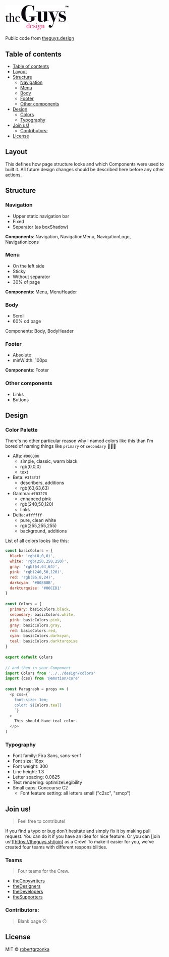 <img src="./static/theguysdesign.svg" width="200px">

Public code from [theguys.design](https://theguys.design)

## Table of contents
- [Table of contents](#table-of-contents)
- [Layout](#layout)
- [Structure](#structure)
  - [Navigation](#navigation)
  - [Menu](#menu)
  - [Body](#body)
  - [Footer](#footer)
  - [Other components](#other-components)
- [Design](#design)
  - [Colors](#colors)
  - [Typography](#typography)
- [Join us!](#join-us)
  - [Contributors:](#contributors)
- [License](#license)

## Layout
This defines how page structure looks and which Components were used to built it. All future design changes should be described here before any other actions.

## Structure
### Navigation
  * Upper static navigation bar
  * Fixed
  * Separator (as boxShadow)
  
**Components**: Navigation, NavigationMenu, NavigationLogo, NavigationIcons

### Menu
  * On the left side
  * Sticky
  * Without separator
  * 30% of page
  
**Components**: Menu, MenuHeader

### Body
  * Scroll
  * 60% od page
  
Components: Body, BodyHeader 

### Footer
  * Absolute
  * minWidth: 100px
  
**Components**: Footer


### Other components
* Links
* Buttons

## Design
### Color Palette
There's no other particular reason why I named colors like this than I'm bored of naming things like `primary` or `secondary` 🤷🏼‍♂️
* Alfa: `#000000`
  * simple, classic, warm black 
  * rgb(0,0,0)
  * text
* Beta: `#3f3f3f`
  * describers, additions
  * rgb(63,63,63)
* Gamma: `#f03278`
  * enhanced pink 
  * rgb(240,50,120)
  * links
* Delta: `#ffffff`
  * pure, clean white
  * rgb(255,255,255)
  * background, additions

List of all colors looks like this:
```javascript
const basicColors = {
  black: 'rgb(0,0,0)',
  white: 'rgb(250,250,250)',
  gray: 'rgb(64,64,64)',
  pink: 'rgb(240,50,120)',
  red: 'rgb(86,8,24)',
  darkcyan: '#008B8B',
  darkturqoise: '#00CED1'
}

const Colors = {
  primary: basicColors.black,
  secondary: basicColors.white,
  pink: basicColors.pink,
  gray: basicColors.gray,
  red: basicColors.red,
  cyan: basicColors.darkcyan,
  teal: basicColors.darkturqoise
}

export default Colors

// and then in your Component
import Colors from '../../design/colors'
import {css} from '@emotion/core'

const Paragraph = props => (
  <p css={`
    font-size: 1em;
    color: ${Colors.teal}
    `}
  >
    This should have teal color.
  </p>
)
```
### Typography
* Font family: Fira Sans, sans-serif
* Font size: 16px
* Font weight: 300
* Line height: 1.3
* Letter spacing: 0.0625
* Text rendering: optimizeLegibility
* Small caps: Concourse C2
  * Font feature setting: all letters small ("c2sc", "smcp")


## Join us!
> Feel free to contribute!

If you find a typo or bug don't hesitate and simply fix it by making pull request. You can do it if you have an idea for nice feature. Or you can [join us!][https://theguys.sh/join] as a Crew! To make it easier for you, we've created four teams with different responsibilities.

### Teams
> Four teams for the Crew.

* [theCopywriters](https://github.com/orgs/theguysdesign/teams/thecopywriters)
* [theDesigners](https://github.com/orgs/theguysdesign/teams/thedesigners)
* [theDevelopers](https://github.com/orgs/theguysdesign/teams/thedevelopers)
* [theSupporters](https://github.com/orgs/theguysdesign/teams/thesupporters)


### Contributors:
> Blank page ☹️

## License
MIT © [robertgrzonka](mailto:robert@theguys.sh)
